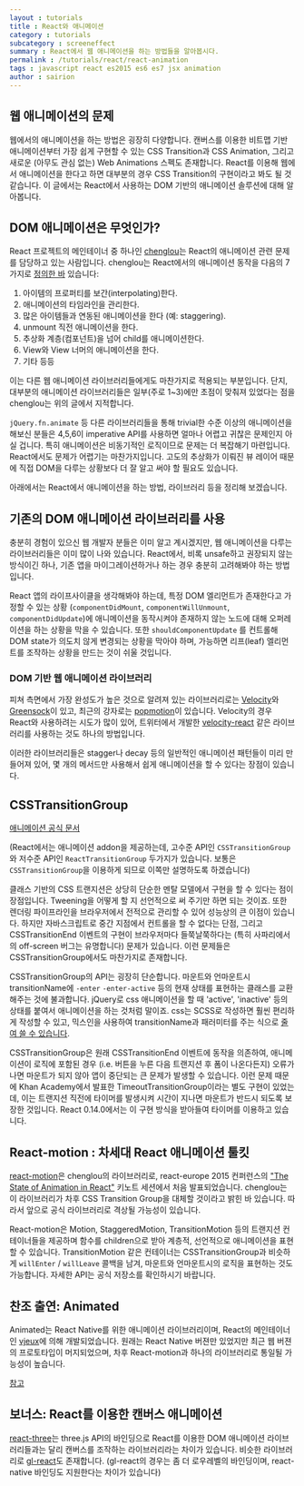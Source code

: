 ```yaml
---
layout : tutorials
title : React와 애니메이션
category : tutorials
subcategory : screeneffect
summary : React에서 웹 애니메이션을 하는 방법들을 알아봅시다.
permalink : /tutorials/react/react-animation
tags : javascript react es2015 es6 es7 jsx animation
author : sairion
---
```


## 웹 애니메이션의 문제

웹에서의 애니메이션을 하는 방법은 굉장히 다양합니다. 캔버스를 이용한 비트맵 기반 애니메이션부터 가장 쉽게 구현할 수 있는 CSS Transition과 CSS Animation, 그리고 새로운 (아무도 관심 없는) Web Animations 스펙도 존재합니다. React를 이용해 웹에서 애니메이션을 한다고 하면 대부분의 경우 CSS Transition의 구현이라고 봐도 될 것 같습니다. 이 글에서는 React에서 사용하는 DOM 기반의 애니메이션 솔루션에 대해 알아봅니다.

## DOM 애니메이션은 무엇인가?

React 프로젝트의 메인테이너 중 하나인 [chenglou](https://github.com/chenglou)는 React의 애니메이션 관련 문제를 담당하고 있는 사람입니다. chenglou는 React에서의 애니메이션 동작을 다음의 7가지로 [정의한 바](https://medium.com/@chenglou/react-motion-and-animated-4b3edf671cba) 있습니다:

1. 아이템의 프로퍼티를 보간(interpolating)한다.
2. 애니메이션의 타임라인을 관리한다.
3. 많은 아이템들과 연동된 애니메이션을 한다 (예: staggering).
4. unmount 직전 애니메이션을 한다.
5. 추상화 계층(컴포넌트)을 넘어 child를 애니메이션한다.
6. View와 View 너머의 애니메이션을 한다.
7. 기타 등등

이는 다른 웹 애니메이션 라이브러리들에게도 마찬가지로 적용되는 부분입니다. 단지, 대부분의 애니메이션 라이브러리들은 일부(주로 1~3)에만 초점이 맞춰져 있었다는 점을 chenglou는 위의 글에서 지적합니다.

`jQuery.fn.animate` 등 다른 라이브러리들을 통해 trivial한 수준 이상의 애니메이션을 해보신 분들은 4,5,6이 imperative API를 사용하면 얼마나 어렵고 귀찮은 문제인지 아실 겁니다. 특히 애니메이션은 비동기적인 로직이므로 문제는 더 복잡해기 마련입니다. React에서도 문제가 어렵기는 마찬가지입니다. 고도의 추상화가 이뤄진 뷰 레이어 때문에 직접 DOM을 다루는 상황보다 더 잘 알고 써야 할 필요도 있습니다.

아래에서는 React에서 애니메이션을 하는 방법, 라이브러리 등을 정리해 보겠습니다.

## 기존의 DOM 애니메이션 라이브러리를 사용

충분히 경험이 있으신 웹 개발자 분들은 이미 알고 계시겠지만, 웹 애니메이션을 다루는 라이브러리들은 이미 많이 나와 있습니다. React에서, 비록 unsafe하고 권장되지 않는 방식이긴 하나, 기존 앱을 마이그레이션하거나 하는 경우 충분히 고려해봐야 하는 방법입니다.

React 앱의 라이프사이클을 생각해봐야 하는데, 특정 DOM 엘리먼트가 존재한다고 가정할 수 있는 상황 (`componentDidMount`, `componentWillUnmount`, `componentDidUpdate`)에 애니메이션을 동작시켜야 존재하지 않는 노드에 대해 오퍼레이션을 하는 상황을 막을 수 있습니다. 또한 `shouldComponentUpdate` 를 컨트롤해 DOM state가 의도치 않게 변경되는 상황을 막아야 하며, 가능하면 리프(leaf) 엘리먼트를 조작하는 상황을 만드는 것이 쉬울 것입니다.

### DOM 기반 웹 애니메이션 라이브러리

피쳐 측면에서 가장 완성도가 높은 것으로 알려져 있는 라이브러리로는 [Velocity](http://julian.com/research/velocity/)와 [Greensock](http://greensock.com/)이 있고, 최근의 강자로는 [popmotion](http://popmotion.io/)이 있습니다. Velocity의 경우 React와 사용하려는 시도가 많이 있어, 트위터에서 개발한 [velocity-react](https://github.com/twitter-fabric/velocity-react) 같은 라이브러리를 사용하는 것도 하나의 방법입니다.

이러한 라이브러리들은 stagger나 decay 등의 일반적인 애니메이션 패턴들이 미리 만들어져 있어, 몇 개의 메서드만 사용해서 쉽게 애니메이션을 할 수 있다는 장점이 있습니다.

## CSSTransitionGroup

[애니메이션 공식 문서](https://facebook.github.io/react/docs/animation-ko-KR.html)

(React에서는 애니메이션 addon을 제공하는데, 고수준 API인 `CSSTransitionGroup` 와 저수준 API인 `ReactTransitionGroup` 두가지가 있습니다. 보통은 `CSSTransitionGroup`을 이용하게 되므로 이쪽만 설명하도록 하겠습니다)

클래스 기반의 CSS 트랜지션은 상당히 단순한 멘탈 모델에서 구현을 할 수 있다는 점이 장점입니다. Tweening을 어떻게 할 지 선언적으로 써 주기만 하면 되는 것이죠. 또한 렌더링 파이프라인을 브라우저에서 전적으로 관리할 수 있어 성능상의 큰 이점이 있습니다. 하지만 자바스크립트로 중간 지점에서 컨트롤을 할 수 없다는 단점, 그리고 CSSTransitionEnd 이벤트의 구현이 브라우저마다 들쭉날쭉하다는 (특히 사파리에서의 off-screen 버그는 유명합니다) 문제가 있습니다. 이런 문제들은 CSSTransitionGroup에서도 마찬가지로 존재합니다.

CSSTransitionGroup의 API는 굉장히 단순합니다. 마운트와 언마운트시 transitionName에 `-enter` `-enter-active` 등의 현재 상태를 표현하는 클래스를 교환해주는 것에 불과합니다. jQuery로 css 애니메이션을 할 때 'active', 'inactive' 등의 상태를 붙여서 애니메이션을 하는 것처럼 말이죠. css는 SCSS로 작성하면 훨씬 편리하게 작성할 수 있고, 믹스인을 사용하여 transitionName과 패러미터를 주는 식으로 [줄여 쓸 수 있습니다](http://stackoverflow.com/questions/31553622/defining-react-csstransitiongroup-animations-with-stylus-mixin).

CSSTransitionGroup은 원래 CSSTransitionEnd 이벤트에 동작을 의존하여, 애니메이션이 로직에 포함된 경우 (i.e. 버튼을 누른 다음 트랜지션 후 폼이 나온다든지) 오류가 나면 마운트가 되지 않아 앱이 중단되는 큰 문제가 발생할 수 있습니다. 이런 문제 때문에 Khan Academy에서 발표한 TimeoutTransitionGroup이라는 별도 구현이 있었는데, 이는 트랜지션 직전에 타이머를 발생시켜 시간이 지나면 마운트가 반드시 되도록 보장한 것입니다. React 0.14.0에서는 이 구현 방식을 받아들여 타이머를 이용하고 있습니다.

## React-motion : 차세대 React 애니메이션 툴킷

[react-motion](https://github.com/chenglou/react-motion)은 chenglou의 라이브러리로, react-europe 2015 컨퍼런스의 ["The State of Animation in React"](https://www.youtube.com/watch?t=56&v=1tavDv5hXpo) 키노트 세션에서 처음 발표되었습니다. chenglou는 이 라이브러리가 차후 CSS Transition Group을 대체할 것이라고 밝힌 바 있습니다. 따라서 앞으로 공식 라이브러리로 격상될 가능성이 있습니다.

React-motion은 Motion, StaggeredMotion, TransitionMotion 등의 트랜지션 컨테이너들을 제공하며 함수를 children으로 받아 계층적, 선언적으로 애니메이션을 표현할 수 있습니다. TransitionMotion 같은 컨테이너는 CSSTransitionGroup과 비슷하게 `willEnter` / `willLeave` 콜백을 남겨, 마운트와 언마운트시의 로직을 표현하는 것도 가능합니다. 자세한 API는 공식 저장소를 확인하시기 바랍니다.

## 찬조 출연: Animated

Animated는 React Native를 위한 애니메이션 라이브러리이며, React의 메인테이너인 [vjeux](https://github.com/vjeux)에 의해 개발되었습니다. 원래는 React Native 버젼만 있었지만 최근 웹 버젼의 프로토타입이 머지되었으며, 차후 React-motion과 하나의 라이브러리로 통일될 가능성이 높습니다.

[참고](http://blog.vjeux.com/2015/javascript/react-rally-animated-react-performance-toolbox.html)

## 보너스: React를 이용한 캔버스 애니메이션

[react-three](https://github.com/Izzimach/react-three)는 three.js API의 바인딩으로 React를 이용한 DOM 애니메이션 라이브러리들과는 달리 캔버스를 조작하는 라이브러리라는 차이가 있습니다. 비슷한 라이브러리로 [gl-react](https://github.com/ProjectSeptemberInc/gl-react)도 존재합니다. (gl-react의 경우는 좀 더 로우레벨의 바인딩이며, react-native 바인딩도 지원한다는 차이가 있습니다)
